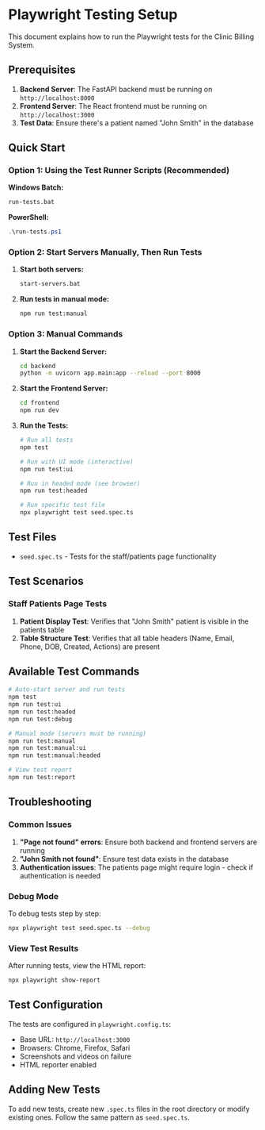 # Playwright Testing Setup

This document explains how to run the Playwright tests for the Clinic Billing System.

## Prerequisites

1. **Backend Server**: The FastAPI backend must be running on `http://localhost:8000`
2. **Frontend Server**: The React frontend must be running on `http://localhost:3000`
3. **Test Data**: Ensure there's a patient named "John Smith" in the database

## Quick Start

### Option 1: Using the Test Runner Scripts (Recommended)

**Windows Batch:**
```bash
run-tests.bat
```

**PowerShell:**
```powershell
.\run-tests.ps1
```

### Option 2: Start Servers Manually, Then Run Tests

1. **Start both servers:**
   ```bash
   start-servers.bat
   ```

2. **Run tests in manual mode:**
   ```bash
   npm run test:manual
   ```

### Option 3: Manual Commands

1. **Start the Backend Server:**
   ```bash
   cd backend
   python -m uvicorn app.main:app --reload --port 8000
   ```

2. **Start the Frontend Server:**
   ```bash
   cd frontend
   npm run dev
   ```

3. **Run the Tests:**
   ```bash
   # Run all tests
   npm test
   
   # Run with UI mode (interactive)
   npm run test:ui
   
   # Run in headed mode (see browser)
   npm run test:headed
   
   # Run specific test file
   npx playwright test seed.spec.ts
   ```

## Test Files

- `seed.spec.ts` - Tests for the staff/patients page functionality

## Test Scenarios

### Staff Patients Page Tests
1. **Patient Display Test**: Verifies that "John Smith" patient is visible in the patients table
2. **Table Structure Test**: Verifies that all table headers (Name, Email, Phone, DOB, Created, Actions) are present

## Available Test Commands

```bash
# Auto-start server and run tests
npm test
npm run test:ui
npm run test:headed
npm run test:debug

# Manual mode (servers must be running)
npm run test:manual
npm run test:manual:ui
npm run test:manual:headed

# View test report
npm run test:report
```

## Troubleshooting

### Common Issues

1. **"Page not found" errors**: Ensure both backend and frontend servers are running
2. **"John Smith not found"**: Ensure test data exists in the database
3. **Authentication issues**: The patients page might require login - check if authentication is needed

### Debug Mode

To debug tests step by step:
```bash
npx playwright test seed.spec.ts --debug
```

### View Test Results

After running tests, view the HTML report:
```bash
npx playwright show-report
```

## Test Configuration

The tests are configured in `playwright.config.ts`:
- Base URL: `http://localhost:3000`
- Browsers: Chrome, Firefox, Safari
- Screenshots and videos on failure
- HTML reporter enabled

## Adding New Tests

To add new tests, create new `.spec.ts` files in the root directory or modify existing ones. Follow the same pattern as `seed.spec.ts`.
